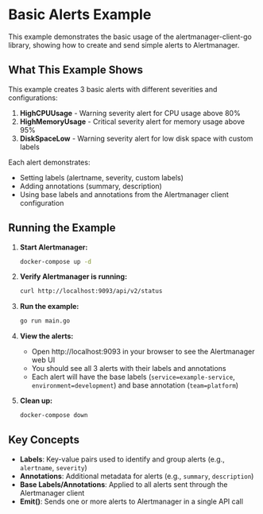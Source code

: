 # Basic Alerts Example

This example demonstrates the basic usage of the alertmanager-client-go library, showing how to create and send simple alerts to Alertmanager.

## What This Example Shows

This example creates 3 basic alerts with different severities and configurations:

1. **HighCPUUsage** - Warning severity alert for CPU usage above 80%
2. **HighMemoryUsage** - Critical severity alert for memory usage above 95%
3. **DiskSpaceLow** - Warning severity alert for low disk space with custom labels

Each alert demonstrates:
- Setting labels (alertname, severity, custom labels)
- Adding annotations (summary, description)
- Using base labels and annotations from the Alertmanager client configuration

## Running the Example

1. **Start Alertmanager:**
   ```bash
   docker-compose up -d
   ```

2. **Verify Alertmanager is running:**
   ```bash
   curl http://localhost:9093/api/v2/status
   ```

3. **Run the example:**
   ```bash
   go run main.go
   ```

4. **View the alerts:**
   - Open http://localhost:9093 in your browser to see the Alertmanager web UI
   - You should see all 3 alerts with their labels and annotations
   - Each alert will have the base labels (`service=example-service`, `environment=development`) and base annotation (`team=platform`)

5. **Clean up:**
   ```bash
   docker-compose down
   ```

## Key Concepts

- **Labels**: Key-value pairs used to identify and group alerts (e.g., `alertname`, `severity`)
- **Annotations**: Additional metadata for alerts (e.g., `summary`, `description`)
- **Base Labels/Annotations**: Applied to all alerts sent through the Alertmanager client
- **Emit()**: Sends one or more alerts to Alertmanager in a single API call
